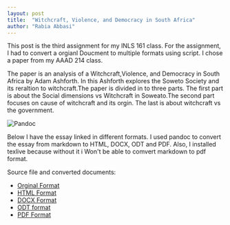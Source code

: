 ```yaml
---
layout: post
title:  "Witchcraft, Violence, and Democracy in South Africa"
author: "Rabia Abbasi"
---
```


This post is the third assignment for my INLS 161 class. For the assignment, I had to convert a orgianl Doucment to 
multiple formats using script. I chose a paper from my AAAD 214 class.

The paper is an analysis of a Witchcraft,Violence, and Democracy in South Africa by Adam Ashforth. In this Ashforth explores 
the Soweto Society and its reraltion to witchcraft.The paper is divided in to three parts. The first part is about the Social 
dimensions vs Witchcraft in Soweato.The second part focuses on cause of witchcraft and its orgin. The last is about 
witchcraft vs the government.

![Pandoc](http://i.memecaptain.com/gend_images/JduwBA.jpg)

Below I have the essay linked in different formats. I used pandoc to convert the essay from markdown to HTML, DOCX, ODT and PDF. 
Also, I installed texlive because without it i Won't be able to comvert markdown to pdf format.


Source file and converted documents:

- [Orginal Format](https://github.com/rabbasi2/assignment-3-convert-some-documents-rabbasi2/blob/master/Witchcraft.md)
- [HTML Format](https://github.com/rabbasi2/assignment-3-convert-some-documents-rabbasi2/blob/master/Witchcraft.html)
- [DOCX Format](https://github.com/rabbasi2/assignment-3-convert-some-documents-rabbasi2/blob/master/Witchcraft.docx)
- [ODT format](https://github.com/rabbasi2/assignment-3-convert-some-documents-rabbasi2/blob/master/Witchcraft.odt)
- [PDF Format](https://github.com/rabbasi2/assignment-3-convert-some-documents-rabbasi2/blob/master/Witchcraft.pdf)